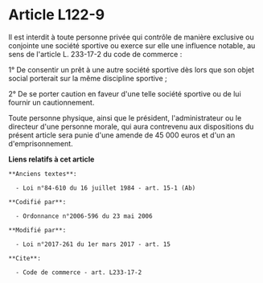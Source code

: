 # Article L122-9

Il est interdit à toute personne privée qui contrôle de manière exclusive ou conjointe une société sportive ou exerce sur
elle une influence notable, au sens de l'article    L. 233-17-2 du code de commerce : 

1° De consentir un prêt à une autre société sportive dès lors que son objet social porterait sur la même discipline
sportive ; 

2° De se porter caution en faveur d'une telle société sportive ou de lui fournir un cautionnement. 

Toute personne physique, ainsi que le président, l'administrateur ou le directeur d'une personne morale, qui aura contrevenu
aux dispositions du présent article sera punie d'une amende de 45 000 euros et d'un an d'emprisonnement.

**Liens relatifs à cet article**

	**Anciens textes**:

	  - Loi n°84-610 du 16 juillet 1984 - art. 15-1 (Ab)

	**Codifié par**:

	  - Ordonnance n°2006-596 du 23 mai 2006

	**Modifié par**:

	  - Loi n°2017-261 du 1er mars 2017 - art. 15

	**Cite**:

	  - Code de commerce - art. L233-17-2
